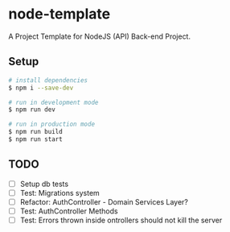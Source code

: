 # node-template
A Project Template for NodeJS (API) Back-end Project.

## Setup
```bash
# install dependencies
$ npm i --save-dev

# run in development mode
$ npm run dev

# run in production mode
$ npm run build
$ npm run start
```

## TODO
- [ ] Setup db tests
- [ ] Test: Migrations system
- [ ] Refactor: AuthController - Domain Services Layer?
- [ ] Test: AuthController Methods
- [ ] Test: Errors thrown inside ontrollers should not kill the server
